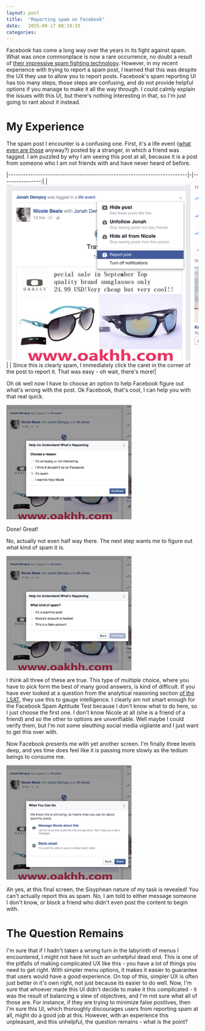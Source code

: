 ```yaml
---
layout: post
title:  "Reporting spam on Facebook"
date:   2015-09-17 08:19:33
categories:
---
```


Facebook has come a long way over the years in its fight against spam.  What was once commonplace is now a rare occurrence, no doubt a result of [their impressive spam fighting technology](https://code.facebook.com/posts/745068642270222/fighting-spam-with-haskell/). However, in my recent experience with trying to report a spam post, I learned that this was despite the UX they use to allow you to report posts. Facebook's spam reporting UI has too many steps, those steps are confusing, and do not provide helpful options if you manage to make it all the way through.  I could calmly explain the issues with this UI, but there's nothing interesting in that, so I'm just going to rant about it instead.

# My Experience

The spam post I encounter is a confusing one. First, it's a life event ([what even are those](http://www.complex.com/sneakers/2015/06/sneakerheads-what-are-those) anyway?) posted by a stranger, in which a friend was tagged. I am puzzled by why I am seeing this post at all, because it is a post from someone who I am not friends with and have never heard of before.

|-------------------------------------------------------------------------|-|----------------:|
| !["Your friend was tagged in a life event."](/images/facebookspam0.png) | | Since this is clearly spam, I immediately click the caret in the corner of the post to report it. That was easy - oh wait, there's more!|

Oh ok well now I have to choose an option to help Facebook figure out what's wrong with the post. Ok Facebook, that's cool, I can help you with that real quick.

<img src="/images/facebookspam1.png" height="300">

 Done! Great!

 No, actually not even half way there. The next step wants me to figure out what kind of spam it is.

<img src="/images/facebookspam2.png" height="300">


I think all three of these are true. This type of multiple choice, where you have to pick form the best of many good answers, is kind of difficult. If you have ever looked at a question from the analytical reasoning section [of the LSAT](https://www.petersons.com/graduate-schools/sample-lsat-test-questions.aspx), they use this to gauge intelligence.  I clearly am not smart enough for the Facebook Spam Aptitude Test because I don't know what to do here, so I just choose the first one. I don't know Nicole at all (she is a friend of a friend) and so the other to options are unverifiable.  Well maybe I could verify them, but I'm not some sleuthing social media vigilante and I just want to get this over with.


Now Facebook presents me with yet another screen. I'm finally three levels deep, and yes time does feel like it is passing more slowly as the tedium beings to consume me.

<img src="/images/facebookspam3.png" height="300">

Ah yes, at this final screen, the Sisyphean nature of my task is revealed! You can't actually report this as spam. No, I am told to either message someone I don't know, or block a friend who didn't even post the content to begin with.

# The Question Remains

I'm sure that if I hadn't taken a wrong turn in the labyrinth of menus I encountered, I might not have hit such an unhelpful dead end. This is one of the pitfalls of making complicated UX like this - you have a lot of things you need to get right. With simpler menu options, it makes it easier to guarantee that users would have a good experience. On top of this, simpler UX is often just better in it's own right, not just because its easier to do well. Now, I'm sure that whoever made this UI didn't decide to make it this complicated - it was the result of balancing a slew of objectives, and I'm not sure what all of those are. For instance, if they are trying to minimize false positives, then I'm sure this UI, which thoroughly discourages users from reporting spam at all, might do a good job at this. However, with an experience this unpleasant, and this unhelpful, the question remains - what is the point?
